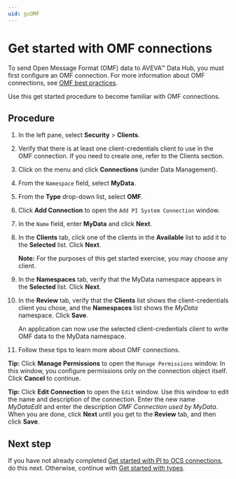 ```yaml
---
uid: gsOMF
---
```


# Get started with OMF connections

To send Open Message Format (OMF) data to AVEVA™ Data Hub, you must first configure an OMF connection. For more information about OMF connections, see [OMF best practices](xref:bpOMFConnection).

Use this get started procedure to become familiar with OMF connections.

## Procedure

1. In the left pane, select **Security** > **Clients**.

3. Verify that there is at least one client-credentials client to use in the OMF connection. If you need to create one, refer to the Clients section.

4.  Click on the menu and click **Connections** (under Data Management).

5.  From the `Namespace` field, select **MyData**.

6.  From the **Type** drop-down list, select **OMF**.

7.  Click **Add Connection** to open the `Add PI System Connection` window.

8.  In the `Name` field, enter **MyData** and click **Next**.

9.  In the **Clients** tab, click one of the clients in the **Available** list to add it
    to the **Selected** list. Click **Next**.

    **Note:** For the purposes of this get started exercise, you may choose any client.

10. In the **Namespaces** tab, verify that the MyData namespace appears in the
    **Selected** list. Click **Next**.

11. In the **Review** tab, verify that the **Clients** list shows the client-credentials
    client you chose, and the **Namespaces** list shows the *MyData* namespace.
    Click **Save**.

    An application can now use the selected client-credentials client to write OMF data to the MyData namespace.

12. Follow these tips to learn more about OMF connections.

  **Tip:** Click **Manage Permissions** to open the `Manage Permissions` window. In this window, you configure permissions only on the connection object itself. Click **Cancel** to continue.

 **Tip:** Click **Edit Connection** to open the `Edit` window. Use this window to edit the name and description of the connection. Enter the new name *MyDataEdit* and enter the description *OMF Connection used by MyData*. When you are done, click **Next** until you get to the **Review** tab, and then click **Save**.

## Next step

If you have not already completed [Get started with PI to OCS connections](xref:gsPItoOCS), do this next. Otherwise, continue with [Get started with types](xref:gsTypes).
